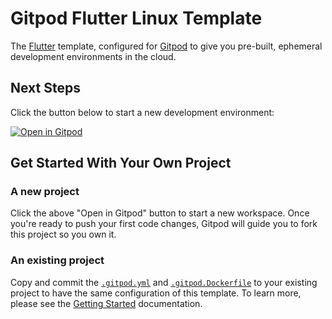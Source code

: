 # Gitpod Flutter Linux Template
The [Flutter](https://flutter.dev/) template, configured for [Gitpod](https://www.gitpod.io) to give you pre-built, ephemeral development environments in the cloud.

## Next Steps

Click the button below to start a new development environment:

[![Open in Gitpod](https://gitpod.io/button/open-in-gitpod.svg)](https://gitpod.io/#https://github.com/vladimirkonrad/gitpod-flutter-linux-template)

## Get Started With Your Own Project

### A new project

Click the above "Open in Gitpod" button to start a new workspace. Once you're ready to push your first code changes, Gitpod will guide you to fork this project so you own it.

### An existing project

Copy and commit the [`.gitpod.yml`](./.gitpod.yml) and [`.gitpod.Dockerfile`](./.gitpod.Dockerfile) to your existing project to have the same configuration of this template. To learn more, please see the [Getting Started](https://www.gitpod.io/docs/getting-started) documentation.

